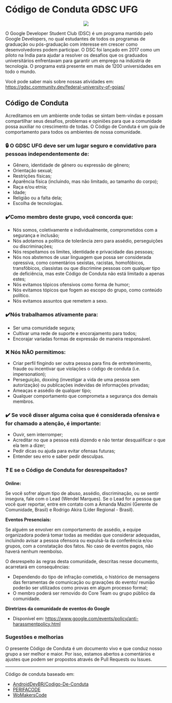 # Código de Conduta GDSC UFG
 
<p align="center">
  <img src="https://user-images.githubusercontent.com/6981085/157594665-2a8c6e7b-ed23-4315-9f9c-4cb18a2dd877.png">
</p></figcaption>



O Google Developer Student Club (DSC) é um programa mantido pelo Google Developers, no qual estudantes de todos os programas de graduação ou pós-graduação com interesse em crescer como desenvolvedores podem participar. O DSC foi lançado em 2017 como um piloto na Índia para ajudar a resolver os desafios que os graduados universitários enfrentavam para garantir um emprego na indústria de tecnologia. O programa está presente em mais de 1200 universidades em todo o mundo.

Você pode saber mais sobre nossas atividades em: https://gdsc.community.dev/federal-university-of-goias/

 
## Código de Conduta
Acreditamos em um ambiente onde todas se sintam bem-vindas e possam compartilhar seus desafios, problemas e opiniões para que a comunidade possa auxiliar no crescimento de todas. O Código de Conduta é um guia de comportamento para todos os ambientes de nossa comunidade.

### **🔒 O GDSC UFG deve ser um lugar seguro e convidativo para pessoas independentemente de:**

-	Gênero, identidade de gênero ou expressão de gênero;
-	Orientação sexual;
-	Restrições físicas;
-	Aparência física (incluindo, mas não limitado, ao tamanho do corpo);
-	Raça e/ou etnia;
-	Idade;
-	Religião ou a falta dela;
-	Escolha de tecnologias.

### **✔️Como membro deste grupo, você concorda que:**

-	Nós somos, coletivamente e individualmente, comprometidos com a segurança e inclusão;
-	Nós adotamos a política de tolerância zero para assédio, perseguições ou discriminações;
-	Nós respeitamos os limites, identidade e privacidade das pessoas;
-	Nós nos abstemos de usar linguagem que possa ser considerada opressiva, como comentários sexistas, racistas, homofóbicos, transfóbicos, classistas ou que discrimine pessoas com qualquer tipo de deficiência, mas este Código de Conduta não está limitado a apenas estes;
-	Nós evitamos tópicos ofensivos como forma de humor;
-	Nós evitamos tópicos que fogem ao escopo do grupo, como conteúdo político.
-	Nós evitamos assuntos que remetem a sexo.

### **✔️Nós trabalhamos ativamente para:**

-	Ser uma comunidade segura;
-	Cultivar uma rede de suporte e encorajamento para todos;
-	Encorajar variadas formas de expressão de maneira responsável.

### **❌ Nós NÃO permitimos:**
-	Criar perfil fingindo ser outra pessoa para fins de entretenimento, fraude ou incentivar que violações o código de conduta (i.e. impersonation);
-	Perseguição, doxxing (investigar a vida de uma pessoa sem autorização) ou publicações indevidas de informações privadas;
-	Ameaças e assédio de qualquer tipo;
-	Qualquer comportamento que comprometa a segurança dos demais membros.

### **✔️ Se você disser alguma coisa que é considerada ofensiva e for chamado a atenção, é importante:**
- Ouvir, sem interromper;
- Acreditar no que a pessoa está dizendo e não tentar desqualificar o que ela tem a dizer;
- Pedir dicas ou ajuda para evitar ofensas futuras;
- Entender seu erro e saber pedir desculpas.


### **❓ E se o Código de Conduta for desrespeitados?**

**Online:**

Se você sofrer algum tipo de abuso, assédio, discriminação, ou se sentir insegura, fale com o Lead (Wendel Marques). Se  o Lead for a pessoa que você quer reportar, entre em contato com a Amanda Mazini (Gerente de Comunidade, Brasil) e Rodrigo Akira (Líder Regional - Brasil).

**Eventos Presenciais:**

Se alguém se envolver em comportamento de assédio, a equipe organizadora poderá tomar todas as medidas que considerar adequadas, incluindo avisar a pessoa ofensora ou expulsá-la da conferência e/ou grupos, com a constatação dos fatos. No caso de eventos pagos, não haverá nenhum reembolso.

O desrespeito às regras desta comunidade, descritas nesse documento, acarretará em consequências:
- Dependendo do tipo de infração cometida, o histórico de mensagens das ferramentas de comunicação ou gravações do evento/ reunião poderão ser utilizados como provas em algum processo formal;
- O membro poderá ser removido do Core Team ou grupo público da comunidade.

**Diretrizes da comunidade de eventos do Google**
- Disponível em: https://www.google.com/events/policy/anti-harassmentpolicy.html

### **Sugestões e melhorias**
O presente Código de Conduta é um documento vivo e que conduz nosso grupo a ser melhor e maior. Por isso, estamos abertos a comentários e ajustes que podem ser propostos através de Pull Requests ou Issues.

---
Código de conduta baseado em: 
- [AndroidDevBR/Codigo-De-Conduta](https://github.com/AndroidDevBR/Codigo-De-Conduta)
- [PERIFACODE](https://perifacode.com/COC/)
- [WoMakersCode](https://maismulheres.tech/p/terms)

